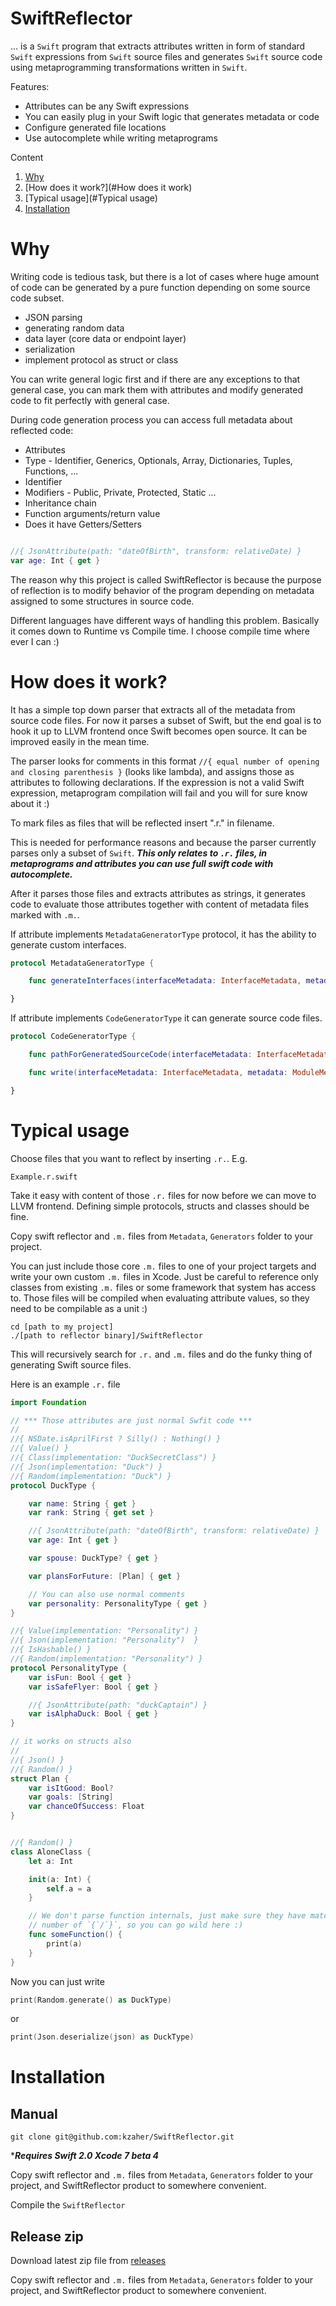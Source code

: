 SwiftReflector
==============

... is a `Swift` program that extracts attributes written in form of standard `Swift` expressions from `Swift` source files and generates `Swift` source code using metaprogramming transformations written in `Swift`.

Features:

* Attributes can be any Swift expressions
* You can easily plug in your Swift logic that generates metadata or code
* Configure generated file locations
* Use autocomplete while writing metaprograms

Content

1. [Why](#Why)
1. [How does it work?](#How does it work)
1. [Typical usage](#Typical usage)
1. [Installation](#Installation)

# Why

Writing code is tedious task, but there is a lot of cases where huge amount of code can be generated by a pure function depending on some source code subset.

* JSON parsing
* generating random data
* data layer (core data or endpoint layer)
* serialization
* implement protocol as struct or class

You can write general logic first and if there are any exceptions to that general case, you can mark them with attributes and modify generated code to fit perfectly with general case.

During code generation process you can access full metadata about reflected code:

* Attributes
* Type - Identifier, Generics, Optionals, Array, Dictionaries, Tuples, Functions, ...
* Identifier
* Modifiers - Public, Private, Protected, Static ...
* Inheritance chain
* Function arguments/return value
* Does it have Getters/Setters

```swift

//{ JsonAttribute(path: "dateOfBirth", transform: relativeDate) }
var age: Int { get }

```

The reason why this project is called SwiftReflector is because the purpose of reflection is to modify behavior of the program depending on metadata assigned to some structures in source code.

Different languages have different ways of handling this problem. Basically it comes down to Runtime vs Compile time. I choose compile time where ever I can :)

# How does it work?

It has a simple top down parser that extracts all of the metadata from source code files. For now it parses a subset of Swift, but the end goal is to hook it up to LLVM frontend once Swift becomes open source. It can be improved easily in the mean time.

The parser looks for comments in this format `//{ equal number of opening and closing parenthesis }` (looks like lambda), and assigns those as attributes to following declarations. If the expression is not a valid Swift expression, metaprogram compilation will fail and you will for sure know about it :)

To mark files as files that will be reflected insert ".r." in filename. 

This is needed for performance reasons and because the parser currently parses only a subset of `Swift`. ***This only relates to `.r.` files, in metaprograms and attributes you can use full swift code with autocomplete.***

After it parses those files and extracts attributes as strings, it generates code to evaluate those attributes together with content of metadata files marked with `.m.`.

If attribute implements `MetadataGeneratorType` protocol, it has the ability to generate custom interfaces.

```swift
protocol MetadataGeneratorType {

    func generateInterfaces(interfaceMetadata: InterfaceMetadata, metadata: ModuleMetadataType) -> [InterfaceMetadata]

}
```

If attribute implements `CodeGeneratorType` it can generate source code files.

```swift
protocol CodeGeneratorType {

    func pathForGeneratedSourceCode(interfaceMetadata: InterfaceMetadata, metadata: ModuleMetadataType) -> String

    func write(interfaceMetadata: InterfaceMetadata, metadata: ModuleMetadataType, file: NSFileHandle)

}
```

# Typical usage

Choose files that you want to reflect by inserting `.r.`. E.g.

```
Example.r.swift
```

Take it easy with content of those `.r.` files for now before we can move to LLVM frontend. Defining simple protocols, structs and classes should be fine.

Copy swift reflector and `.m.` files from `Metadata`, `Generators` folder to your project.

You can just include those core `.m.` files to one of your project targets and write your own custom `.m.` files in Xcode. Just be careful to reference only classes from existing `.m.` files or some framework that system has access to. Those files will be compiled when evaluating attribute values, so they need to be compilable as a unit :)

```
cd [path to my project]
./[path to reflector binary]/SwiftReflector
```

This will recursively search for `.r.` and `.m.` files and do the funky thing of generating Swift source files.

Here is an example `.r.` file

```swift
import Foundation

// *** Those attributes are just normal Swfit code ***
//
//{ NSDate.isAprilFirst ? Silly() : Nothing() }
//{ Value() }
//{ Class(implementation: "DuckSecretClass") }
//{ Json(implementation: "Duck") }
//{ Random(implementation: "Duck") }
protocol DuckType {

    var name: String { get }
    var rank: String { get set }

    //{ JsonAttribute(path: "dateOfBirth", transform: relativeDate) }
    var age: Int { get }

    var spouse: DuckType? { get }

    var plansForFuture: [Plan] { get }

    // You can also use normal comments
    var personality: PersonalityType { get }
}

//{ Value(implementation: "Personality") }
//{ Json(implementation: "Personality")  }
//{ IsHashable() }
//{ Random(implementation: "Personality") }
protocol PersonalityType {
    var isFun: Bool { get }
    var isSafeFlyer: Bool { get }

    //{ JsonAttribute(path: "duckCaptain") }
    var isAlphaDuck: Bool { get }
}

// it works on structs also
//
//{ Json() }
//{ Random() }
struct Plan {
    var isItGood: Bool?
    var goals: [String]
    var chanceOfSuccess: Float
}


//{ Random() }
class AloneClass {
    let a: Int

    init(a: Int) {
        self.a = a
    }

    // We don't parse function internals, just make sure they have matching
    // number of `{`/`}`, so you can go wild here :)
    func someFunction() {
        print(a)
    }
}
```

Now you can just write

```swift
print(Random.generate() as DuckType)
```

or 

```swift
print(Json.deserialize(json) as DuckType)
```


# Installation

## Manual


```
git clone git@github.com:kzaher/SwiftReflector.git
```

****Requires Swift 2.0 Xcode 7 beta 4***

Copy swift reflector and `.m.` files from `Metadata`, `Generators` folder to your project, and SwiftReflector product to somewhere convenient.

Compile the `SwiftReflector`

## Release zip

Download latest zip file from [releases](https://github.com/kzaher/SwiftReflector/releases)

Copy swift reflector and `.m.` files from `Metadata`, `Generators` folder to your project, and SwiftReflector product to somewhere convenient.
